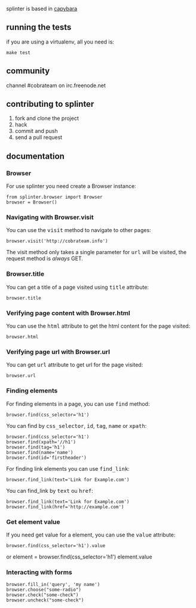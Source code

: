 splinter is based in [capybara](http://github.com/jnicklas/capybara)



## running the tests

if you are using a virtualenv, all you need is:

    make test

## community

channel #cobrateam on irc.freenode.net

## contributing to splinter

1. fork and clone the project
2. hack
3. commit and push
4. send a pull request

## documentation

### Browser

For use splinter you need create a Browser instance:

    from splinter.browser import Browser
    browser = Browser()

### Navigating with Browser.visit

You can use the <tt>visit</tt> method to navigate to other pages:
    
    browser.visit('http://cobrateam.info')

The visit method only takes a single parameter for <tt>url</tt> will be visited, the request method is *always*
GET.

### Browser.title

You can get a title of a page visited using <tt>title</tt> attribute:

    browser.title
    
### Verifying page content with Browser.html

You can use the <tt>html</tt> attribute to get the html content for the page visited:

    browser.html
    
### Verifying page url with Browser.url

You can get <tt>url</tt> attribute to get url for the page visited:
    
    browser.url
    
### Finding elements

For finding elements in a page, you can use <tt>find</tt> method:

    browser.find(css_selector='h1')
    
You can find by <tt>css_selector</tt>, <tt>id</tt>, <tt>tag</tt>, <tt>name</tt> or <tt>xpath</tt>:

    browser.find(css_selector='h1')
    browser.find(xpath='//h1')
    browser.find(tag='h1')
    browser.find(name='name')
    browser.find(id='firstheader')
    
For finding link elements you can use <tt>find_link</tt>:

    browser.find_link(text='Link for Example.com')
    
You can find_link by <tt>text</tt> ou <tt>href</tt>:

    browser.find_link(text='Link for Example.com')
    browser.find_link(href='http://example.com')
    
### Get element value

If you need get value for a element, you can use the <tt>value</tt> attribute:

    browser.find(css_selector='h1').value
    
or
    element = browser.find(css_selector='h1')
    element.value
    
### Interacting with forms

    browser.fill_in('query', 'my name')
    browser.choose("some-radio")
    browser.check("some-check")
    browser.uncheck("some-check")